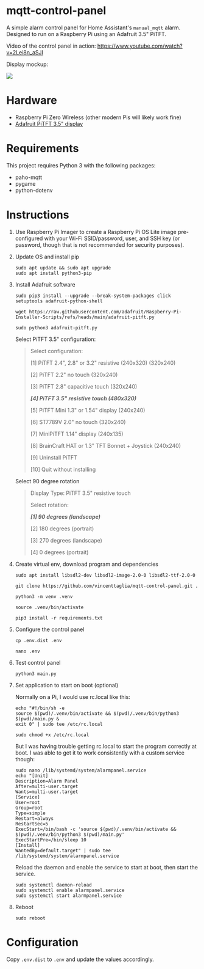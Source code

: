 # mqtt-control-panel

A simple alarm control panel for Home Assistant's `manual_mqtt` alarm. Designed to run on a Raspberry Pi using an Adafruit 3.5" PiTFT.

Video of the control panel in action: <https://www.youtube.com/watch?v=2Lei8n_aSJI>

Display mockup:

![](screenshot.png)

# Hardware

 - Raspberry Pi Zero Wireless (other modern Pis will likely work fine)
 - [Adafruit PiTFT 3.5" display](https://www.adafruit.com/product/2441)

# Requirements

This project requires Python 3 with the following packages:

 - paho-mqtt
 - pygame
 - python-dotenv

# Instructions

1. Use Raspberry Pi Imager to create a Raspberry Pi OS Lite image pre-configured with your Wi-Fi SSID/password, user, and SSH key (or password, though that is not recommended for security purposes).

2. Update OS and install pip

    ```
    sudo apt update && sudo apt upgrade
    sudo apt install python3-pip
    ```

3. Install Adafruit software
        
    ```
    sudo pip3 install --upgrade --break-system-packages click setuptools adafruit-python-shell

    wget https://raw.githubusercontent.com/adafruit/Raspberry-Pi-Installer-Scripts/refs/heads/main/adafruit-pitft.py
    
    sudo python3 adafruit-pitft.py    
    ```
    Select PiTFT 3.5" configuration:
    > Select configuration:
    >
    > [1] PiTFT 2.4", 2.8" or 3.2" resistive (240x320) (320x240)
    >
    > [2] PiTFT 2.2" no touch (320x240)
    >
    > [3] PiTFT 2.8" capacitive touch (320x240)
    >
    > ***[4] PiTFT 3.5" resistive touch (480x320)***
    >
    >[5] PiTFT Mini 1.3" or 1.54" display (240x240)
    >
    > [6] ST7789V 2.0" no touch (320x240)
    >
    >[7] MiniPiTFT 1.14" display (240x135)
    >
    >[8] BrainCraft HAT or 1.3" TFT Bonnet + Joystick (240x240)
    >
    >[9] Uninstall PiTFT
    >
    >[10] Quit without installing


    Select 90 degree rotation
    
    > Display Type: PiTFT 3.5" resistive touch
    > 
    > Select rotation:
    > 
    > ***[1] 90 degrees (landscape)***
    > 
    > [2] 180 degrees (portrait)
    > 
    > [3] 270 degrees (landscape)
    > 
    > [4] 0 degrees (portrait)

4. Create virtual env, download program and dependencies
    
    ```
    sudo apt install libsdl2-dev libsdl2-image-2.0-0 libsdl2-ttf-2.0-0

    git clone https://github.com/vincenttaglia/mqtt-control-panel.git .

    python3 -m venv .venv

    source .venv/bin/activate

    pip3 install -r requirements.txt
    ```

    

4. Configure the control panel

    `cp .env.dist .env`
    
    `nano .env`

7. Test control panel

    `python3 main.py`


8. Set application to start on boot (optional)

    Normally on a Pi, I would use rc.local like this:

    ```
    echo "#!/bin/sh -e
    source $(pwd)/.venv/bin/activate && $(pwd)/.venv/bin/python3 $(pwd)/main.py &
    exit 0" | sudo tee /etc/rc.local

    sudo chmod +x /etc/rc.local
    ```
    But I was having trouble getting rc.local to start the program correctly at boot. I was able to get it to work consistently with a custom service though:
    ```
    sudo nano /lib/systemd/system/alarmpanel.service
    echo "[Unit]
    Description=Alarm Panel
    After=multi-user.target
    Wants=multi-user.target
    [Service]
    User=root
    Group=root
    Type=simple
    Restart=always
    RestartSec=5
    ExecStart=/bin/bash -c 'source $(pwd)/.venv/bin/activate && $(pwd)/.venv/bin/python3 $(pwd)/main.py'
    ExecStartPre=/bin/sleep 10
    [Install]
    WantedBy=default.target" | sudo tee /lib/systemd/system/alarmpanel.service
    ```
    Reload the daemon and enable the service to start at boot, then start the service.
    ```
    sudo systemctl daemon-reload
    sudo systemctl enable alarmpanel.service
    sudo systemctl start alarmpanel.service
    ```

9. Reboot
    ```
    sudo reboot
    ```

# Configuration

Copy `.env.dist` to `.env` and update the values accordingly.
